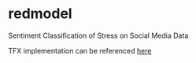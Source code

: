 # redmodel
Sentiment Classification of Stress on Social Media Data


TFX implementation can be referenced [here](docs/CONTRIBUTING.md)
